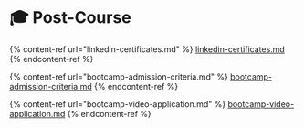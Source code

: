# 🎓 Post-Course

{% content-ref url="linkedin-certificates.md" %}
[linkedin-certificates.md](linkedin-certificates.md)
{% endcontent-ref %}

{% content-ref url="bootcamp-admission-criteria.md" %}
[bootcamp-admission-criteria.md](bootcamp-admission-criteria.md)
{% endcontent-ref %}

{% content-ref url="bootcamp-video-application.md" %}
[bootcamp-video-application.md](bootcamp-video-application.md)
{% endcontent-ref %}
